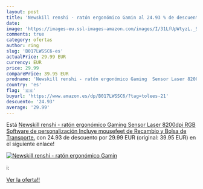 ```yaml
---
layout: post
title: 'Newskill renshi - ratón ergonómico Gamin al 24.93 % de descuento'
date: 
image: 'https://images-eu.ssl-images-amazon.com/images/I/31LfUpWtyzL._SL200_.jpg'
comments: true
category: ofertas
author: ring
slug: 'B017LWSSC6-es'
actualPrice: 29.99 EUR
currency: EUR
price: 29.99
comparePrice: 39.95 EUR
prodname: 'Newskill renshi - ratón ergonómico Gaming  Sensor Laser 8200dpi  RGB  Software de personalización  Incluye mousefeet de Recambio y Bolsa de Transporte.'
country: 'es'
flag: '🇪🇸'
buyurl: 'https://www.amazon.es/dp/B017LWSSC6/?tag=tolees-21'
descuento: '24.93'
average: '29.99'
---
```


Está [Newskill renshi - ratón ergonómico Gaming  Sensor Laser 8200dpi  RGB  Software de personalización  Incluye mousefeet de Recambio y Bolsa de Transporte.](https://www.amazon.es/dp/B017LWSSC6/?tag=tolees-21) con 24.93 de descuento por 29.99 EUR (original: 39.95 EUR) en el siguiente enlace!

[![Newskill renshi - ratón ergonómico Gamin](https://images-eu.ssl-images-amazon.com/images/I/31LfUpWtyzL._SL200_.jpg)](https://www.amazon.es/dp/B017LWSSC6/?tag=tolees-21)

ℹ️:


[Ver la oferta!!](https://www.amazon.es/dp/B017LWSSC6/?tag=tolees-21)
